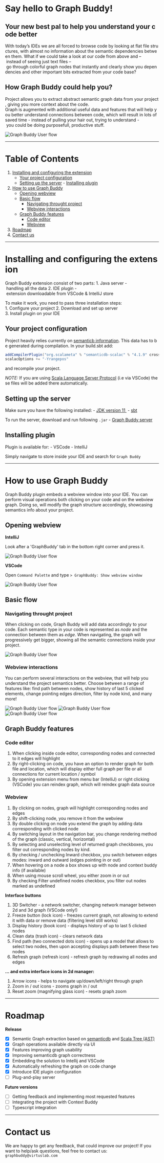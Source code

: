 # Say hello to Graph Buddy!

## Your new best pal to help you understand your code better

With today’s IDEs we are all forced to browse code by looking at flat file structures, with almost no information about the semantic dependencies between them. What if we could take a look at our code from above and – instead of seeing just text files – go through colorful graph nodes that instantly and clearly show you dependencies and other important bits extracted from your code base?

## How Graph Buddy could help you?


Project allows you to extract abstract semantic graph data from your project, giving you more context about the code.
Graph is augmented with additional useful data and features that will help you better understand connections between code, which will result in lots of saved time - instead of pulling your hair out, trying to understand - you could be doing purposefull, productive stuff.

![Graph Buddy User flow](assets/images/gifs/extension-2-basicflow.gif)

---

# Table of Contents

1. [Installing and configuring the extension](#installing-and-configuring-the-extension)
    - [Your project configuration](#your-project-configuration)
    - [Setting up the server](#setting-up-the-server)
    - [Installing plugin](#installing-plugin)
2. [How to use Graph Buddy](#how-to-use-graph-buddy)
    - [Opening webview](#opening-webview)
    - [Basic flow](#basic-flow)
        - [Navigating throught project](#navigating-through-project)
        - [Webview interactions](#webview-interactions)
    - [Graph Buddy features](#graph-buddy-features)
        - [Code editor](#code-editor)
        - [Webview](#webview)
3. [Roadmap](#roadmap)
4. [Contact us](#contact-us)

---

# Installing and configuring the extension

Graph Buddy extension consist of two parts:
1. Java server - handling all the data
2. IDE plugin - extension downloadable from VSCode & IntelliJ store

To make it work, you need to pass three installation steps:
1. Configure your project
2. Download and set up server
3. Install plugin on your IDE

## Your project configuration

Project heavily relies currently on [semanticb information](https://scalameta.org/docs/semanticdb/guide.html). This data has to be generated during compilation. In your build.sbt add:

```scala
addCompilerPlugin("org.scalameta" % "semanticdb-scalac" % "4.1.9" cross CrossVersion.full)
scalacOptions += "-Yrangepos"
```

and recompile your project.

*NOTE:* If you are using [Scala Language Server Protocol](https://scalameta.org/metals/) (i.e via VSCode) these files will be added there automatically.

## Setting up the server

Make sure you have the following installed:
- [JDK version 11 ](https://www.oracle.com/technetwork/java/javase/downloads/jdk11-downloads-5066655.html)
- [sbt](https://www.scala-sbt.org/download.html)

To run the server, download and run following `.jar`
- [Graph Buddy server]()

## Installing plugin

Plugin is available for:
- VSCode
- IntelliJ

Simply navigate to store inside your IDE and search for `Graph Buddy`

---

# How to use Graph Buddy

Graph Buddy plugin embeds a webview window into your IDE.
You can perform visual operations both clicking on your code and on the webview graph. Doing so, will modify the graph structure accordingly, showcasing semantics info about your project.

## Opening webview

**IntelliJ**

Look after a 'GraphBuddy' tab in the bottom right corner and press it.

![Graph Buddy User flow](assets/images/gifs/extension-1-openwebview-intellij.gif)

**VSCode**

Open `Command Palette` and type `> GraphBuddy: Show webview window`

![Graph Buddy User flow](assets/images/gifs/extension-1-openwebview-vscode.gif)

## Basic flow

### Navigating throught project

When clicking on code, Graph Buddy will add data accordingly to your code. Each semantic type in your code is represented as *node* and the connection between them as *edge*. When navigating, the graph will progressively get bigger, showing all the semantic connections inside your project.

![Graph Buddy User flow](assets/images/gifs/extension-2-basicflow.gif)

### Webview interactions

You can perform several interactions on the webview, that will help you understand the project semantics better. Choose between a range of features like: find path between nodes, show history of last 5 clicked elements, change pointing edges direction, filter by node kind, and many more!

![Graph Buddy User flow](assets/images/gifs/2d-interface-5-findpath_select.gif)
![Graph Buddy User flow](assets/images/gifs/2d-webview-edgesmode.gif)
![Graph Buddy User flow](assets/images/gifs/2d-hoverinfo.gif)

## Graph Buddy features

### Code editor

1. When clicking inside code editor, corresponding nodes and connected to it edges will highlight
2. By right-clicking on code, you have an option to render graph for both file and location, which will display either full graph per file or all connections for current location / symbol
3. By opening extension menu from menu bar (IntelliJ) or right clicking (VSCode) you can reindex graph, which will reindex graph data source

### Webview

1. By clicking on nodes, graph will highlight corresponding nodes and edges
2. By shift-clicking node, you remove it from the webview
3. By double clicking on node you extend the graph by adding data corresponding with clicked node
4. By switching layout in the navigation bar, you change rendering method of the graph (classic, vertical, horizontal)
5. By selecting and unselecting level of returned graph checkboxes, you filter out corresponding nodes by kind.
6. By checking / unchecking Inward checkbox, you switch between edges modes: inward and outward (edges pointing in or out)
7. When hovering on a node a box shows up with node and context buddy info (if available)
8. When using mouse scroll wheel, you either zoom in or out
9. By checking Filter undefined nodes checkbox, you filter out nodes marked as undefined

**Interface buttons**
1. 3D Switcher - a network switcher, changing network manager between 2d and 3d graph (VSCode only!)
2. Freeze button (lock icon) - freezes current graph, not allowing to extend it with data or remove data (filtering level still works)
3. Display history (book icon) - displays history of up to last 5 clicked nodes
4. Clean data (trash icon) - clears network data
5. Find path (two connected dots icon) - opens up a model that allows to select two nodes, then upon accepting displays path between these two nodes
6. Refresh graph (refresh icon) - refresh graph by redrawing all nodes and edges

**... and extra interface icons in 2d manager:**
1. Arrow icons - helps to navigate up/down/left/right through graph
2. Zoom in / out icons - zooms graph in / out
3. Reset zoom (magnifying glass icon) - resets graph zoom

---

# Roadmap

**Release**
- [x] Semantic Graph extraction based on [semanticdb](https://scalameta.org/docs/semanticdb/guide.html) and [Scala Tree (AST)](https://scalameta.org/docs/trees/guide.html)
- [x] Graph operations available directly via UI
- [x] Features improving graph usability
- [x] Improving semanticdb graph correctness
- [x] Embedding the solution to Intellij and VSCode
- [x] Automatically refreshing the graph on code change
- [x] Introduce IDE plugin configuration
- [ ] Plug-and-play server

**Future versions**
- [ ] Getting feedback and implementing most requested features
- [ ] Integrating the project with Context Buddy
- [ ] Typescript integration

---

# Contact us

We are happy to get any feedback, that could improve our project!
If you want to help/ask questions, feel free to contact us: `graphbuddy@virtuslab.com`
